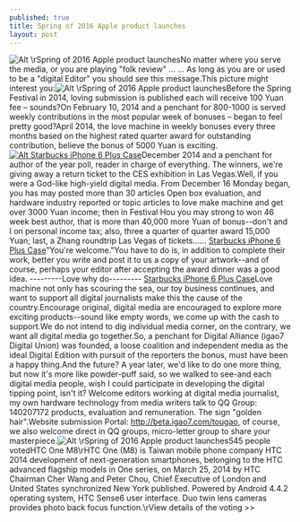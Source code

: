 ```yaml
---
published: true
title: Spring of 2016 Apple product launches
layout: post
---
```

![Alt \rSpring of 2016 Apple product launches](https://c2.staticflickr.com/2/1591/25724063934_84ea0581cb_b.jpg)No matter where you serve the media, or you are playing \"folk review\" ... ... As long as you are or used to be a \"digital Editor\" you should see this message.This picture might interest you:![Alt \rSpring of 2016 Apple product launches](https://c2.staticflickr.com/2/1538/26262709031_bf2dd5c5f7_b.jpg)Before the Spring Festival in 2014, loving submission is published each will receive 100 Yuan fee – sounds?On February 10, 2014 and a penchant for 800-1000 is served weekly contributions in the most popular week of bonuses – began to feel pretty good?April 2014, the love machine in weekly bonuses every three months based on the highest rated quarter award for outstanding contribution, believe the bonus of 5000 Yuan is exciting.[![Alt Starbucks iPhone 6 Plus Case](http://www.nodcase.com/images/large/i6plus/starbucks_i6p2400_lrg.jpg)](http://www.nodcase.com/starbucks-coffee-cup-silicone-iphone-6-plus-case-brown-p-4963.html)December 2014 and a penchant for author of the year poll, reader in charge of everything. The winners, we\'re giving away a return ticket to the CES exhibition in Las Vegas.Well, if you were a God-like high-yield digital media. From December 16 Monday began, you has may posted more than 30 articles Open box evaluation, and hardware industry reported or topic articles to love make machine and get over 3000 Yuan income; then in Festival Hou you may strong to won 46 week best author, that is more than 40,000 more Yuan of bonus--don\'t and I on personal income tax; also, three a quarter of quarter award 15,000 Yuan; last, a Zhang roundtrip Las Vegas of tickets...... [Starbucks iPhone 6 Plus Case](http://www.nodcase.com/starbucks-coffee-cup-silicone-iphone-6-plus-case-brown-p-4963.html)\"You\'re welcome.\"You have to do is, in addition to complete their work, better you write and post it to us a copy of your artwork--and of course, perhaps your editor after accepting the award dinner was a good idea. ---------Love why do--------- [Starbucks iPhone 6 Plus Case](http://topsmoke.tumblr.com/post/138145953137/even-before-the-assassins-creed-evaluation-of)Love machine not only has scouring the sea, our toy business continues, and want to support all digital journalists make this the cause of the country.Encourage original, digital media are encouraged to explore more exciting products--sound like empty words, we come up with the cash to support.We do not intend to dig individual media corner, on the contrary, we want all digital media go together.So, a penchant for Digital Alliance (igao7 Digital Union) was founded, a loose coalition and independent media as the ideal Digital Edition with pursuit of the reporters the bonus, must have been a happy thing.And the future? A year later, we\'d like to do one more thing, but now it\'s more like powder-puff said, so we walked to see-and each digital media people, wish I could participate in developing the digital tipping point, isn\'t it? []() Welcome editors working at digital media journalist, my own hardware technology from media writers talk to QQ Group: 140207172 products, evaluation and remuneration. The sign \"golden hair\".Website submission Portal: http://beta.igao7.com/tougao, of course, we also welcome direct in QQ groups, micro-letter group to share your masterpiece.![Alt \rSpring of 2016 Apple product launches](https://c2.staticflickr.com/2/1478/26056072840_51aa6412e7.jpg)545 people votedHTC One M8\rHTC One (M8) is Taiwan mobile phone company HTC 2014 development of next-generation smartphones, belonging to the HTC advanced flagship models in One series, on March 25, 2014 by HTC Chairman Cher Wang and Peter Chou, Chief Executive of London and United States synchronized New York published. Powered by Android 4.4.2 operating system, HTC Sense6 user interface. Duo twin lens cameras provides photo back focus function.\rView details of the voting >>